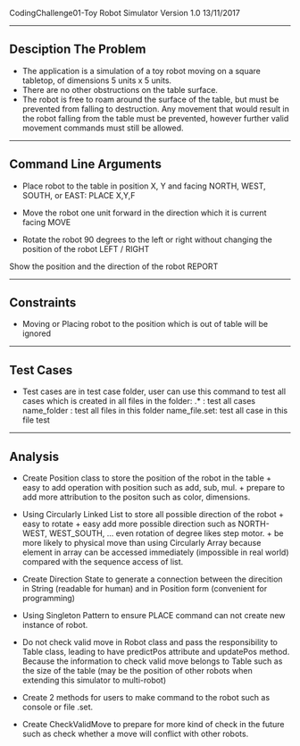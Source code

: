 CodingChallenge01-Toy Robot Simulator Version 1.0 13/11/2017

----------------------
Desciption The Problem
----------------------
- The application is a simulation of a toy robot moving on a square tabletop,
  of dimensions 5 units x 5 units.
- There are no other obstructions on the table surface.
- The robot is free to roam around the surface of the table, but must be
  prevented from falling to destruction. Any movement that would result in the
  robot falling from the table must be prevented, however further valid
  movement commands must still be allowed.

----------------------
Command Line Arguments
----------------------

- Place robot to the table in position X, Y and facing NORTH, WEST, SOUTH, or EAST:
	PLACE X,Y,F

- Move the robot one unit forward in the direction which it is current facing
	MOVE

- Rotate the robot 90 degrees to the left or right without changing the position of the robot
	LEFT / RIGHT

Show the position and the direction of the robot
	REPORT

-----------
Constraints
-----------

- Moving or Placing robot to the position which is out of table will be ignored

----------
Test Cases
----------

- Test cases are in test case folder, user can use this command to test all cases which
is created in all files in the folder:
	.*           : test all cases
	name_folder  : test all files in this folder
	name_file.set: test all case in this file test


--------
Analysis
--------

- Create Position class to store the position of the robot in the table
		+ easy to add operation with position such as add, sub, mul.
		+ prepare to add more attribution to the positon such as color, dimensions.

- Using Circularly Linked List to store all possible direction of the robot
		+ easy to rotate
		+ easy add more possible direction such as NORTH-WEST, WEST_SOUTH, ... even rotation of degree likes step motor.
		+ be more likely to physical move than using Circularly Array because element in array can be accessed immediately (impossible in real world) compared with the sequence access of list.

- Create Direction State to generate a connection between the direcition in String (readable for human) and in Position form (convenient for programming)

- Using Singleton Pattern to ensure PLACE command can not create new instance of robot.

- Do not check valid move in Robot class and pass the responsibility to Table class, leading to have predictPos attribute and updatePos method. Because the information to check valid move belongs to Table such as the size of the table (may be the position of other robots when extending this simulator to multi-robot)

- Create 2 methods for users to make command to the robot such as console or file .set.

- Create CheckValidMove to prepare for more kind of check in the future such as check whether a move will conflict with other robots.